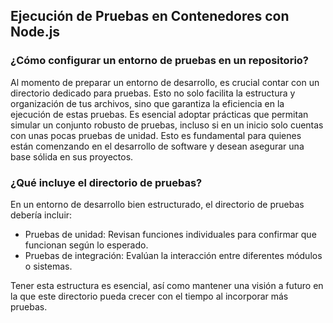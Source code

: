<h2 align="left"> Ejecución de Pruebas en Contenedores con Node.js </h2>

<h3 align="left"> ¿Cómo configurar un entorno de pruebas en un repositorio? </h3>

<p align="left"> Al momento de preparar un entorno de desarrollo, es crucial contar con un directorio dedicado para pruebas. Esto no solo facilita la estructura y organización de tus archivos, sino que garantiza la eficiencia en la ejecución de estas pruebas. Es esencial adoptar prácticas que permitan simular un conjunto robusto de pruebas, incluso si en un inicio solo cuentas con unas pocas pruebas de unidad. Esto es fundamental para quienes están comenzando en el desarrollo de software y desean asegurar una base sólida en sus proyectos. </p>

<h3 align="left"> ¿Qué incluye el directorio de pruebas? </h3>

<p align="left"> En un entorno de desarrollo bien estructurado, el directorio de pruebas debería incluir:

* Pruebas de unidad: Revisan funciones individuales para confirmar que funcionan según lo esperado.
* Pruebas de integración: Evalúan la interacción entre diferentes módulos o sistemas.

Tener esta estructura es esencial, así como mantener una visión a futuro en la que este directorio pueda crecer con el tiempo al incorporar más pruebas. </p>